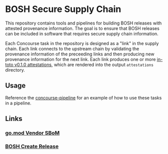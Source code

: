 # BOSH Secure Supply Chain

This repository contains tools and pipelines for building BOSH releases with attested provenance information. The goal is to ensure that BOSH releases can be included in software that requires secure supply chain information.

Each Concourse task in the repository is designed as a "link" in the supply chain. Each link connects to the upstream chain by validating the provenance information of the preceeding links and then producing new provenance information for the next link. Each link produces one or more [in-toto v0.1.0 attestations](https://in-toto.io/Statement/v0.1), which are rendered into the output `attestations` directory.

## Usage
Reference the [concourse-pipeline](./concourse/pipeline.yml) for an example of how to use these tasks in a pipeline.

## Links
### [go.mod Vendor SBoM](./concourse/gomod_vendor_sbom/README.md)
### [BOSH Create Release](./concourse/bosh_create_release/README.md)

